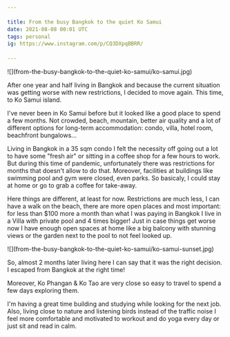 ```yaml
---

title: From the busy Bangkok to the quiet Ko Samui
date: 2021-08-08 00:01 UTC
tags: personal
ig: https://www.instagram.com/p/CQ3DXpqBBRR/

---
```


<div class="content-image" markdown="1">
  ![](from-the-busy-bangkok-to-the-quiet-ko-samui/ko-samui.jpg)
</div>

After one year and half living in Bangkok and because the current situation was getting worse with new restrictions, I decided to move again. This time, to Ko Samui island.

I've never been in Ko Samui before but it looked like a good place to spend a few months. Not crowded, beach, mountain, better air quality and a lot of different options for long-term accommodation: condo, villa, hotel room, beachfront bungalows...

Living in Bangkok in a 35 sqm condo I felt the necessity off going out a lot to have some "fresh air" or sitting in a coffee shop for a few hours to work. But during this time of pandemic, unfortunately there was restrictions for months that doesn't allow to do that. Moreover, facilities at buildings like swimming pool and gym were closed, even parks. So basicaly, I could stay at home or go to grab a coffee for take-away.

Here things are different, at least for now. Restrictions are much less, I can have a walk on the beach, there are more open places and most important: for less than $100 more a month than what I was paying in Bangkok I live in a Villa with private pool and 4 times bigger! Just in case things get worse now I have enough open spaces at home like a big balcony with stunning views or the garden next to the pool to not feel looked up.

<div class="content-image" markdown="1">
  ![](from-the-busy-bangkok-to-the-quiet-ko-samui/ko-samui-sunset.jpg)
</div>

So, almost 2 months later living here I can say that it was the right decision. I escaped from Bangkok at the right time!

Moreover, Ko Phangan & Ko Tao are very close so easy to travel to spend a few days exploring them.

I'm having a great time building and studying while looking for the next job. Also, living close to nature and listening birds instead of the traffic noise I feel more comfortable and motivated to workout and do yoga every day or just sit and read in calm.
